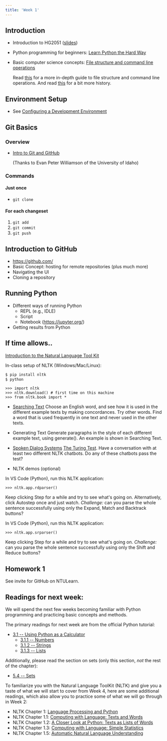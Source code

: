 ```yaml
---
title: 'Week 1'
---
```


## Introduction

* Introduction to HG2051 ([slides](static/Wk01_slides.pdf))
* Python programming for beginners: [Learn Python the Hard Way](https://learnpythonthehardway.org/book/)
* Basic computer science concepts: [File structure and command line operations](https://www.codecademy.com/learn/learn-the-command-line/modules/learn-the-command-line-navigation/cheatsheet)

   Read [this](https://faculty.washington.edu/otoomet/info201-book/command-line.html)
   for a more in-depth guide to file structure and command line operations. And read
   [this](https://www.freecodecamp.org/news/an-introduction-to-operating-systems/)
   for a bit more history.

## Environment Setup

* See [Configuring a Development Environment](environment-setup.html)

## Git Basics

### Overview

* [Intro to Git and GitHub](https://www.lib.uidaho.edu/media/workshops/UIdaho_git_workshop.pdf)

  (Thanks to Evan Peter Williamson of the University of Idaho)

### Commands

#### Just once

* `git clone`

#### For each changeset

1. `git add`
2. `git commit`
3. `git push`

## Introduction to GitHub

* <https://github.com/>
* Basic Concept: hosting for remote repositories (plus much more)
* Navigating the UI
* Cloning a repository

## Running Python

* Different ways of running Python
  - REPL (e.g., IDLE)
  - Script
  - Notebook (https://jupyter.org/)
* Getting results from Python

## If time allows..
[Introduction to the Natural Language Tool Kit](static/preface_NLTK.pdf)

In-class setup of NLTK (Windows/Mac/Linux):

```{.bash .terminal}
$ pip install nltk
$ python
```

 ```{.python .terminal}
 >>> import nltk
 >>> nltk.download() # first time on this machine
 >>> from nltk.book import *
 ```

 - [Searching Text](https://www.nltk.org/book/ch01.html#searching-text)
 Choose an English word, and see how it is used in the different example texts by making concordances. Try other words. Find a word that is used frequently in one text and never used in the other texts.
 - Generating Text
 Generate paragraphs in the style of each different example text, using generate(). An example is shown in Searching Text.
 - [Spoken Dialog Systems](https://www.nltk.org/book/ch01.html#spoken-dialog-systems)
 [The Turing Test](http://en.wikipedia.org/wiki/Turing_test). Have a conversation with at least two different NLTK chatbots. Do any of these chatbots pass the test?

 - NLTK demos (optional)

 In VS Code (Python), run this NLTK application:

 ```{.python .terminal}
 >>> nltk.app.rdparser()
 ```

 Keep clicking Step for a while and try to see what's going on. Alternatively, click Autostep once and just watch.
 *Challenge:* can you parse the whole sentence successfully using only the Expand, Match and Backtrack buttons?

 In VS Code (Python), run this NLTK application:

 ```{.python .terminal}
 >>> nltk.app.srparser()
 ```
 Keep clicking Step for a while and try to see what's going on.
 *Challenge:* can you parse the whole sentence successfully using only the Shift and Reduce buttons?

## Homework 1

See invite for GitHub on NTULearn.

## Readings for next week:

We will spend the next few weeks becoming familiar with Python programming
and practicing basic concepts and methods.

The primary readings for next week are from the official Python tutorial:

* [3.1 -- Using Python as a Calculator](https://docs.python.org/3/tutorial/introduction.html#using-python-as-a-calculator)
  - [3.1.1 -- Numbers](https://docs.python.org/3/tutorial/introduction.html#numbers)
  - [3.1.2 -- Strings](https://docs.python.org/3/tutorial/introduction.html#strings)
  - [3.1.3 -- Lists](https://docs.python.org/3/tutorial/introduction.html#lists)

Additionally, please read the section on sets (only this section, *not*
the rest of the chapter):

* [5.4 -- Sets](https://docs.python.org/3/tutorial/datastructures.html#sets)

To familiarize you with the Natural Language ToolKit (NLTK) and give you a
taste of what we will start to cover from Week 4, here are some additional
readings, which also allow you to practice some of what we will go through
in Week 2:

- NLTK Chapter 1: [Language Processing and Python](https://www.nltk.org/book/ch01.html)
- NLTK Chapter 1.1: [Computing with Language: Texts and Words](https://www.nltk.org/book/ch01.html#sec-computing-with-language-texts-and-words)
- NLTK Chapter 1.2: [A Closer Look at Python: Texts as Lists of Words](https://www.nltk.org/book/ch01.html#sec-a-closer-look-at-python-texts-as-lists-of-words)
- NLTK Chapter 1.3: [Computing with Language: Simple Statistics](https://www.nltk.org/book/ch01.html#sec-computing-with-language-simple-statistics)
- NLTK Chapter 1.5: [Automatic Natural Language Understanding](https://www.nltk.org/book/ch01.html#sec-automatic-natural-language-understanding)

[vscode]: https://code.visualstudio.com/
[git]: https://git-scm.com/
[python]: https://www.python.org/
[GitHub]: https://github.com/
